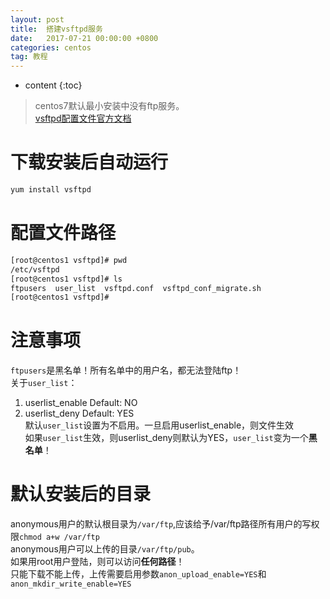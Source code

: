 ```yaml
---
layout: post
title:  搭建vsftpd服务
date:   2017-07-21 00:00:00 +0800
categories: centos
tag: 教程
---
```


* content
{:toc}


> centos7默认最小安装中没有ftp服务。  
> [vsftpd配置文件官方文档](https://security.appspot.com/vsftpd/vsftpd_conf.html)

下载安装后自动运行
===
```bash
yum install vsftpd
```

配置文件路径
===
```bash
[root@centos1 vsftpd]# pwd
/etc/vsftpd
[root@centos1 vsftpd]# ls
ftpusers  user_list  vsftpd.conf  vsftpd_conf_migrate.sh
[root@centos1 vsftpd]#
```

注意事项
===
`ftpusers`是黑名单！所有名单中的用户名，都无法登陆ftp！  
关于`user_list`：  
1. userlist_enable Default: NO
2. userlist_deny   Default: YES  
默认`user_list`设置为不启用。一旦启用userlist_enable，则文件生效  
如果`user_list`生效，则userlist_deny则默认为YES，`user_list`变为一个**黑名单**！

默认安装后的目录
===
anonymous用户的默认根目录为`/var/ftp`,应该给予/var/ftp路径所有用户的写权限`chmod a+w /var/ftp`  
anonymous用户可以上传的目录`/var/ftp/pub`。  
如果用root用户登陆，则可以访问**任何路径**！  
只能下载不能上传，上传需要启用参数`anon_upload_enable=YES`和`anon_mkdir_write_enable=YES`  